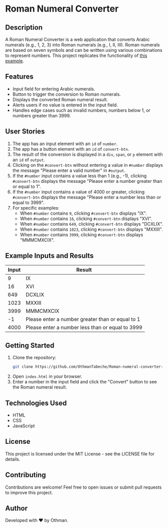 # Roman Numeral Converter

## Description
A Roman Numeral Converter is a web application that converts Arabic numerals (e.g., 1, 2, 3) into Roman numerals (e.g., I, II, III). Roman numerals are based on seven symbols and can be written using various combinations to represent numbers. This project replicates the functionality of [this example](https://roman-numeral-converter.freecodecamp.rocks).

## Features
- Input field for entering Arabic numerals.
- Button to trigger the conversion to Roman numerals.
- Displays the converted Roman numeral result.
- Alerts users if no value is entered in the input field.
- Handles edge cases such as invalid numbers, numbers below 1, or numbers greater than 3999.

## User Stories
1. The app has an input element with an `id` of `number`.
2. The app has a button element with an `id` of `convert-btn`.
3. The result of the conversion is displayed in a `div`, `span`, or `p` element with an `id` of `output`.
4. Clicking on the `#convert-btn` without entering a value in `#number` displays the message "Please enter a valid number" in `#output`.
5. If the `#number` input contains a value less than 1 (e.g., -1), clicking `#convert-btn` displays the message "Please enter a number greater than or equal to 1".
6. If the `#number` input contains a value of 4000 or greater, clicking `#convert-btn` displays the message "Please enter a number less than or equal to 3999".
7. For specific examples:
   - When `#number` contains `9`, clicking `#convert-btn` displays "IX".
   - When `#number` contains `16`, clicking `#convert-btn` displays "XVI".
   - When `#number` contains `649`, clicking `#convert-btn` displays "DCXLIX".
   - When `#number` contains `1023`, clicking `#convert-btn` displays "MXXIII".
   - When `#number` contains `3999`, clicking `#convert-btn` displays "MMMCMXCIX".

## Example Inputs and Results
| Input   | Result              |
|---------|---------------------|
| 9       | IX                  |
| 16      | XVI                 |
| 649     | DCXLIX              |
| 1023    | MXXIII              |
| 3999    | MMMCMXCIX           |
| -1      | Please enter a number greater than or equal to 1 |
| 4000    | Please enter a number less than or equal to 3999 |

## Getting Started
1. Clone the repository:
   ```bash
   git clone https://github.com/OthmanTabeche/Roman-numeral-converter-FreeCodeCamp.git
   ```
2. Open `index.html` in your browser.
3. Enter a number in the input field and click the "Convert" button to see the Roman numeral result.

## Technologies Used
- HTML
- CSS
- JavaScript

## License
This project is licensed under the MIT License - see the LICENSE file for details.

## Contributing
Contributions are welcome! Feel free to open issues or submit pull requests to improve this project.

## Author
Developed with ❤️ by Othman.
